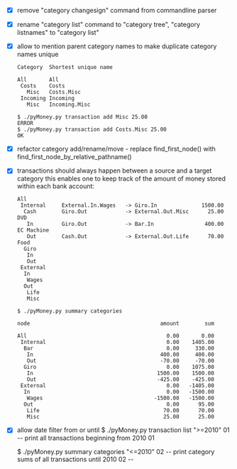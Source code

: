 - [x] remove "category changesign" command from commandline parser
- [x] rename "category list" command to "category tree", "category listnames" to "category list"
- [x] allow to mention parent category names to make duplicate category names unique 

      Category  Shortest unique name
      
      All       All
       Costs    Costs
         Misc   Costs.Misc
       Incoming Incoming
         Misc   Incoming.Misc
         
      $ ./pyMoney.py transaction add Misc 25.00
      ERROR
      $ ./pyMoney.py transaction add Costs.Misc 25.00
      OK
- [x] refactor category add/rename/move - replace find_first_node() with find_first_node_by_relative_pathname()  
- [x] transactions should always happen between a source and a target category
      this enables one to keep track of the amount of money stored within each bank
      account:
      
      All
       Internal     External.In.Wages   -> Giro.In              1500.00
        Cash        Giro.Out            -> External.Out.Misc      25.00 DVD
         In         Giro.Out            -> Bar.In                400.00 EC Machine
         Out        Cash.Out            -> External.Out.Life      70.00 Food
        Giro    
         In
         Out
       External
        In
         Wages
        Out
         Life
         Misc
      
      $ ./pyMoney.py summary categories
      
      node                                         amount        sum
      
      All                                            0.00       0.00
       Internal                                      0.00    1405.00
        Bar                                          0.00     330.00
         In                                        400.00     400.00
         Out                                       -70.00     -70.00
        Giro                                         0.00    1075.00
         In                                       1500.00    1500.00
         Out                                      -425.00    -425.00
       External                                      0.00   -1405.00  
        In                                           0.00   -1500.00
         Wages                                   -1500.00   -1500.00
        Out                                          0.00      95.00
         Life                                       70.00      70.00
         Misc                                       25.00      25.00

- [x] allow date filter from or until
    $ ./pyMoney.py transaction list ">=2010" 01
    -- print all transactions beginning from 2010 01
    
    $ ./pyMoney.py summary categories "<=2010" 02
    -- print category sums of all transactions until 2010 02 --
